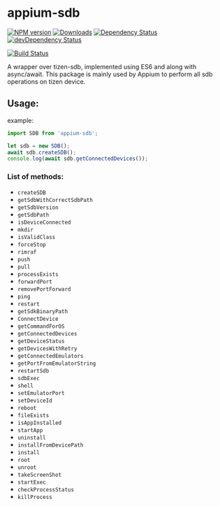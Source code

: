 # appium-sdb

[![NPM version](http://img.shields.io/npm/v/appium-sdb.svg)](https://npmjs.org/package/appium-sdb)
[![Downloads](http://img.shields.io/npm/dm/appium-sdb.svg)](https://npmjs.org/package/appium-sdb)
[![Dependency Status](https://david-dm.org/Samsung/appium-sdb.svg)](https://david-dm.org/Samsung/appium-sdb)
[![devDependency Status](https://david-dm.org/Samsung/appium-sdb/dev-status.svg)](https://david-dm.org/Samsung/appium-sdb#info=devDependencies)

[![Build Status](https://api.travis-ci.org/Samsung/appium-sdb.png?branch=master)](https://travis-ci.org/Samsung/appium-sdb)

A wrapper over tizen-sdb, implemented using ES6 and along with async/await. This package is mainly used by Appium to perform all sdb operations on tizen device.

## Usage:

example:

```js
import SDB from 'appium-sdb';

let sdb = new SDB();
await sdb.createSDB();
console.log(await sdb.getConnectedDevices());
```

### List of methods:

- `createSDB`
- `getSdbWithCorrectSdbPath`
- `getSdbVersion`
- `getSdbPath`
- `isDeviceConnected`
- `mkdir`
- `isValidClass`
- `forceStop`
- `rimraf`
- `push`
- `pull`
- `processExists`
- `forwardPort`
- `removePortForward`
- `ping`
- `restart`
- `getSdkBinaryPath`
- `ConnectDevice`
- `getCommandForOS`
- `getConnectedDevices`
- `getDeviceStatus`
- `getDevicesWithRetry`
- `getConnectedEmulators`
- `getPortFromEmulatorString`
- `restartSdb`
- `sdbExec`
- `shell`
- `setEmulatorPort`
- `setDeviceId`
- `reboot`
- `fileExists`
- `isAppInstalled`
- `startApp`
- `uninstall`
- `installFromDevicePath`
- `install`
- `root`
- `unroot`
- `takeScreenShot`
- `startExec`
- `checkProcessStatus`
- `killProcess`
